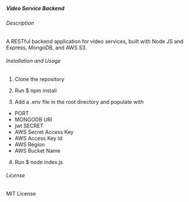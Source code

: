 ##### Video Service Backend

###### Description
A RESTful backend application for video services, built with Node JS and Express, MongoDB, and AWS S3.

###### Installation and Usage
1. Clone the repository

2. Run
    $ npm install

3. Add a .env file in the root directory and populate with 
- PORT 
- MONGODB URI
- jwt SECRET
- AWS Secret Access Key
- AWS Access Key Id
- AWS Region
- AWS Bucket Name

4. Run 
    $ node index.js

###### License
MIT License